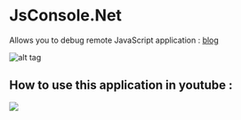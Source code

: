 JsConsole.Net
=============
Allows you to debug remote JavaScript application : [blog](https://auriou.wordpress.com/2014/11/29/jsconsole-net-console-javascript-dporte-pour-le-dboggage)

![alt tag](https://auriou.files.wordpress.com/2014/11/jsconsole2.png)

How to use this application in youtube :
--------------
[![](http://img.youtube.com/vi/XCT3oPV2Mog/0.jpg)](https://www.youtube.com/watch?v=XCT3oPV2Mog)

